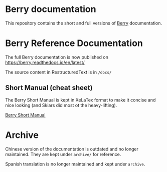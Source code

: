 # Berry documentation

This repository contains the short and full versions of [Berry](https://github.com/berry-lang/berry) documentation.

# Berry Reference Documentation

The full Berry documentation is now published on https://berry.readthedocs.io/en/latest/

The source content in RestructuredText is in `/docs/`

## Short Manual (cheat sheet)

The Berry Short Manual is kept in XeLaTex format to make it concise and nice looking (and Skiars did most ot the heavy-lifting).

[Berry Short Manual](https://raw.githubusercontent.com/berry-lang/berry_doc/master/pdf/berry_short_manual.pdf)

# Archive

Chinese version of the documentation is outdated and no longer maintained. They are kept under `archive/` for reference.

Spanish translation is no longer maintained and kept under `archive`.
